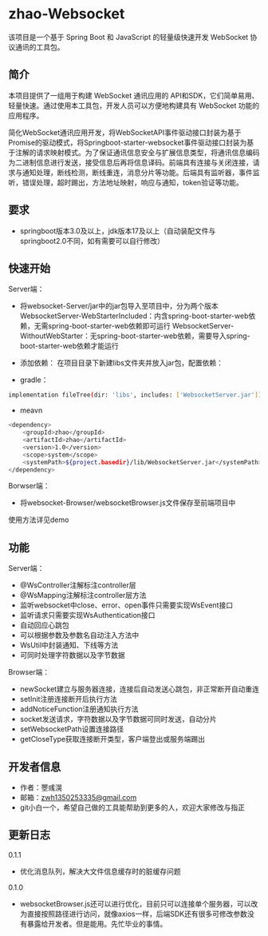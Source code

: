 # zhao-Websocket
该项目是一个基于 Spring Boot 和 JavaScript 的轻量级快速开发 WebSocket 协议通讯的工具包。
## 简介
本项目提供了一组用于构建 WebSocket 通讯应用的 API和SDK，它们简单易用、轻量快速。通过使用本工具包，开发人员可以方便地构建具有 WebSocket 功能的应用程序。

简化WebSocket通讯应用开发，将WebSocketAPI事件驱动接口封装为基于Promise的驱动模式，将Springboot-starter-websocket事件驱动接口封装为基于注解的请求映射模式。为了保证通讯信息安全与扩展信息类型，将通讯信息编码为二进制信息进行发送，接受信息后再将信息译码。前端具有连接与关闭连接，请求与通知处理，断线检测，断线重连，消息分片等功能。后端具有监听器，事件监听，错误处理，超时踢出，方法地址映射，响应与通知，token验证等功能。

## 要求

- springboot版本3.0及以上，jdk版本17及以上（自动装配文件与springboot2.0不同，如有需要可以自行修改）


## 快速开始
Server端：
- 将websocket-Server/jar中的jar包导入至项目中，分为两个版本
  WebsocketServer-WebStarterIncluded：内含spring-boot-starter-web依赖，无需spring-boot-starter-web依赖即可运行
  WebsocketServer-WithoutWebStarter：无spring-boot-starter-web依赖，需要导入spring-boot-starter-web依赖才能运行
- 添加依赖：
  在项目目录下新建libs文件夹并放入jar包，配置依赖：

- gradle：
```sh
implementation fileTree(dir: 'libs', includes: ['WebsocketServer.jar'])
```
- meavn

```sh
<dependency>
    <groupId>zhao</groupId>
    <artifactId>zhao</artifactId>
    <version>1.0</version>
    <scope>system</scope>
    <systemPath>${project.basedir}/lib/WebsocketServer.jar</systemPath>
</dependency>
```
Borwser端：
- 将websocket-Browser/websocketBrowser.js文件保存至前端项目中

使用方法详见demo

## 功能
Server端：
- @WsController注解标注controller层
- @WsMapping注解标注controller层方法
- 监听websocket中close、error、open事件只需要实现WsEvent接口
- 监听请求只需要实现WsAuthentication接口
- 自动回应心跳包
- 可以根据参数及参数名自动注入方法中
- WsUtil中封装通知、下线等方法
- 可同时处理字符数据以及字节数据

Browser端：
- newSocket建立与服务器连接，连接后自动发送心跳包，非正常断开自动重连
- setInit注册连接断开后执行方法
- addNoticeFunction注册通知执行方法
- socket发送请求，字符数据以及字节数据可同时发送，自动分片
- setWebsocketPath设置连接路径
- getCloseType获取连接断开类型，客户端登出或服务端踢出

## 开发者信息
- 作者：瞾彧滉
- 邮箱：zwh1350253335@gmail.com
- git小白一个，希望自己做的工具能帮助到更多的人，欢迎大家修改与指正

## 更新日志
0.1.1
- 优化消息队列，解决大文件信息缓存时的脏缓存问题

0.1.0
- websocketBrowser.js还可以进行优化，目前只可以连接单个服务器，可以改为直接按照路径进行访问，就像axios一样，后端SDK还有很多可修改参数没有暴露给开发者。但是能用。先忙毕业的事情。


